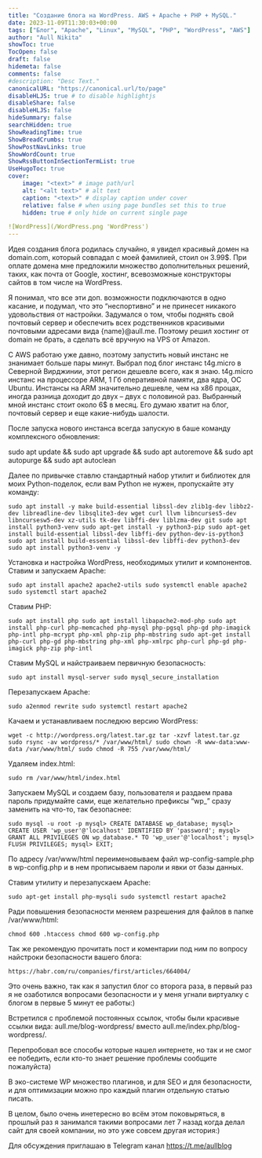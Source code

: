```yaml
---
title: "Создание блога на WordPress. AWS + Apache + PHP + MySQL."
date: 2023-11-09T11:30:03+00:00
tags: ["Блог", "Apache", "Linux", "MySQL", "PHP", "WordPress", "AWS"]
author: "Aull Nikita"
showToc: true
TocOpen: false
draft: false
hidemeta: false
comments: false
#description: "Desc Text."
canonicalURL: "https://canonical.url/to/page"
disableHLJS: true # to disable highlightjs
disableShare: false
disableHLJS: false
hideSummary: false
searchHidden: true
ShowReadingTime: true
ShowBreadCrumbs: true
ShowPostNavLinks: true
ShowWordCount: true
ShowRssButtonInSectionTermList: true
UseHugoToc: true
cover:
    image: "<text>" # image path/url
    alt: "<alt text>" # alt text
    caption: "<text>" # display caption under cover
    relative: false # when using page bundles set this to true
    hidden: true # only hide on current single page

![WordPress](/WordPress.png 'WordPress')
---
```


Идея создания блога родилась случайно, я увидел красивый домен на domain.com, который совпадал с моей фамилией, cтоил он 3.99$. При оплате домена мне предложили множество дополнительных решений, таких, как почта от Google, хостинг, всевозможные конструкторы сайтов в том числе на WordPress.

Я понимал, что все эти доп. возможности подключаются в одно касание, и подумал, что это “неспортивно” и не принесет никакого удовольствия от настройки. Задумался о том, чтобы поднять свой почтовый сервер и обеспечить всех родственников красивыми почтовыми адресами вида {name}@aull.me. Поэтому решил хостинг от domain не брать, а сделать всё вручную на VPS от Amazon.

C AWS работаю уже давно, поэтому запустить новый инстанс не знанимает больше пары минут. Выбрал под блог инстанс t4g.micro в Северной Вирджинии, этот регион дешевле всего, как я знаю. t4g.micro инстанс на процессоре ARM, 1 Гб оперативной памяти, два ядра, ОС Ubuntu. Инстансы на ARM значительно дешевле, чем на х86 процах, иногда разница доходит до двух – двух с половиной раз. Выбранный мной инстанс стоит около 6$ в месяц. Его думаю хватит на блог, почтовый сервер и еще какие-нибудь шалости.

После запуска нового инстанса всегда запускую в баше команду комплексного обновления:

sudo apt update && sudo apt upgrade && sudo apt autoremove && sudo apt autopurge && sudo apt autoclean

Далее по привычке ставлю стандартный набор утилит и библиотек для моих Python-поделок, если вам Python не нужен, пропускайте эту команду:

```sudo apt install -y make build-essential libssl-dev zlib1g-dev libbz2-dev libreadline-dev libsqlite3-dev wget curl llvm libncurses5-dev libncursesw5-dev xz-utils tk-dev libffi-dev liblzma-dev git sudo apt install python3-venv sudo apt-get install -y python3-pip sudo apt-get install build-essential libssl-dev libffi-dev python-dev-is-python3 sudo apt install build-essential libssl-dev libffi-dev python3-dev sudo apt install python3-venv -y```

 
 
Установка и настройка WordPress, необходимых утилит и компонентов.
Cтавим и запускаем Apache:

```sudo apt install apache2 apache2-utils sudo systemctl enable apache2 sudo systemctl start apache2```

Ставим PHP:

```sudo apt install php sudo apt install libapache2-mod-php sudo apt install php-curl php-memcached php-mysql php-pgsql php-gd php-imagick php-intl php-mcrypt php-xml php-zip php-mbstring sudo apt-get install php-curl php-gd php-mbstring php-xml php-xmlrpc php-curl php-gd php-imagick php-zip php-intl```

Ставим MySQL и найстраиваем первичную безопасность:

```sudo apt install mysql-server sudo mysql_secure_installation```

Перезапускаем Apache:

```sudo a2enmod rewrite sudo systemctl restart apache2```

Качаем и устанавливаем последюю версию WordPress:

```wget -c http://wordpress.org/latest.tar.gz tar -xzvf latest.tar.gz sudo rsync -av wordpress/* /var/www/html/ sudo chown -R www-data:www-data /var/www/html/ sudo chmod -R 755 /var/www/html/```

Удаляем index.html:

```sudo rm /var/www/html/index.html```

Запускаем MySQL и создаем базу, пользователя и раздаем права пароль придумайте сами, еще желательно префиксы “wp_” сразу заменить на что-то, так безопаснее:

```sudo mysql -u root -p mysql> CREATE DATABASE wp_database; mysql> CREATE USER 'wp_user'@'localhost' IDENTIFIED BY 'password'; mysql> GRANT ALL PRIVILEGES ON wp_database.* TO 'wp_user'@'localhost'; mysql> FLUSH PRIVILEGES; mysql> EXIT;```

По адресу /var/www/html переименовываем файл wp-config-sample.php в wp-config.php и в нем прописываем пароли и явки от базы данных.

Ставим утилиту и перезапускаем Apache:

```sudo apt-get install php-mysqli sudo systemctl restart apache2```

Ради повышения безопасности меняем разрешения для файлов в папке /var/www/html:

```chmod 600 .htaccess chmod 600 wp-config.php```

Так же рекомендую прочитать пост и коментарии под ним по вопросу найстроки безопасности вашего блога:

```https://habr.com/ru/companies/first/articles/664004/```

Это очень важно, так как я запустил блог со второга раза, в первый раз я не озаботился вопросами безопасности и у меня угнали виртуалку с блогом в первые 5 минут ее работы:)

Встретился с проблемой постоянных ссылок, чтобы были красивые ссылки вида: aull.me/blog-wordpress/ вместо aull.me/index.php/blog-wordpress/.

Перепробовал все способы которые нашел интернете, но так и не смог ее победить, если кто-то знает решение проблемы сообщите пожалуйста)

В эко-системе WP множество плагинов, и для SEO и для безопасности, и для оптимизации можно про каждый плагин отдельную статью писать.

В целом, было очень инетересно во всём этом поковыряться, в прошлый раз я занимался такими вопросами лет 7 назад когда делал сайт для своей компании, но это уже совсем другая история:)

Для обсуждения приглашаю в Telegram канал https://t.me/aullblog
